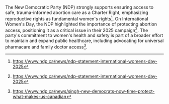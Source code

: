The New Democratic Party (NDP) strongly supports ensuring access to safe, trauma-informed abortion care as a Charter Right, emphasizing reproductive rights as fundamental women's rights[^1]. On International Women's Day, the NDP highlighted the importance of protecting abortion access, positioning it as a critical issue in their 2025 campaign[^2]. The party's commitment to women's health and safety is part of a broader effort to maintain and expand public healthcare, including advocating for universal pharmacare and family doctor access[^3].

[^1]: https://www.ndp.ca/news/ndp-statement-international-womens-day-2025  
[^2]: https://www.ndp.ca/news/ndp-statement-international-womens-day-2025  
[^3]: https://www.ndp.ca/news/singh-new-democrats-now-time-protect-what-makes-us-canadian

